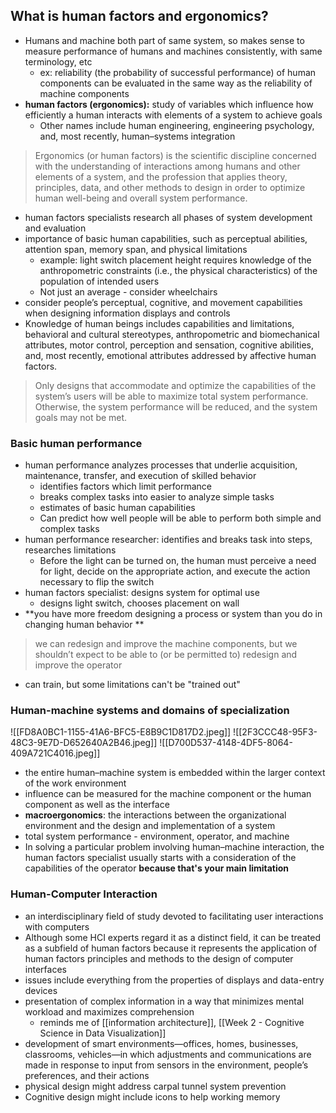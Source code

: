 ## What is human factors and ergonomics?
- Humans and machine both part of same system, so makes sense to measure performance of humans and machines consistently, with same terminology, etc 
	- ex: reliability (the probability of successful performance) of human components can be evaluated in the same way as the reliability of machine components
- **human factors (ergonomics):** study of variables which influence how efficiently a human interacts with elements of a system to achieve goals
	- Other names include human engineering, engineering psychology, and, most recently, human–systems integration

> Ergonomics (or human factors) is the scientific discipline concerned with the
understanding of interactions among humans and other elements of a system, and
the profession that applies theory, principles, data, and other methods to design in
order to optimize human well-being and overall system performance.

- human factors specialists research all phases of system development and evaluation
- importance of basic human capabilities, such as perceptual abilities, attention span, memory span, and physical limitations
	- example: light switch placement height requires knowledge of the anthropometric constraints (i.e., the physical characteristics) of the population of intended users
	- Not just an average - consider wheelchairs
- consider people’s perceptual, cognitive, and movement capabilities when designing information displays and controls
- Knowledge of human beings includes capabilities and limitations, behavioral and cultural stereotypes, anthropometric and biomechanical attributes, motor control, perception and sensation, cognitive abilities, and, most recently, emotional attributes addressed by affective human factors.

> Only designs that accommodate and optimize the capabilities of the system’s users will be able to maximize total system performance. Otherwise, the system performance will be reduced, and the system goals may not be met.


### Basic human performance 
- human performance analyzes processes that underlie acquisition, maintenance, transfer, and execution of skilled behavior
	- identifies factors which limit performance
	- breaks complex tasks into easier to analyze simple tasks
	- estimates of basic human capabilities
	- Can predict how well people will be able to perform both simple and complex tasks
- human performance researcher: identifies and breaks task into steps, researches limitations 
	- Before the light can be turned on, the human must perceive a need for light, decide on the appropriate action, and execute the action necessary to flip the switch
- human factors specialist: designs system for optimal use
	- designs light switch, chooses placement on wall
- **you have more freedom designing a process or system than you do in changing human behavior **

>  we can redesign and improve the machine components, but we shouldn’t expect to be able to (or be permitted to) redesign and improve the operator

- can train, but some limitations can't be "trained out"

### Human-machine systems and domains of specialization 
![[FD8A0BC1-1155-41A6-BFC5-E8B9C1D817D2.jpeg]]
![[2F3CCC48-95F3-48C3-9E7D-D652640A2B46.jpeg]]
![[D700D537-4148-4DF5-8064-409A721C4016.jpeg]]
- the entire human–machine system is embedded within the larger context of the work environment
- influence can be measured for the machine component or the human component as well as the interface
- **macroergonomics**: the interactions between the organizational environment and the design and implementation of a system
- total system performance - environment, operator, and machine
- In solving a particular problem involving human–machine interaction, the human factors specialist usually starts with a consideration of the capabilities of the operator **because that's your main limitation**

### Human-Computer Interaction
- an interdisciplinary field of study devoted to facilitating user interactions with computers
- Although some HCI experts regard it as a distinct field, it can be treated as a subfield of human factors  because it represents the application of human factors principles and methods to the design of computer interfaces
- issues include everything from the properties of displays and data-entry devices
- presentation of complex information in a way that minimizes mental workload and maximizes comprehension
	- reminds me of [[information architecture]], [[Week 2 - Cognitive Science in Data Visualization]]
- development of smart environments—offices, homes, businesses, classrooms, vehicles—in which adjustments and communications are made in response to input from sensors in the environment, people’s preferences, and their actions
- physical design might address carpal tunnel system prevention
- Cognitive design might include icons to help working memory 
